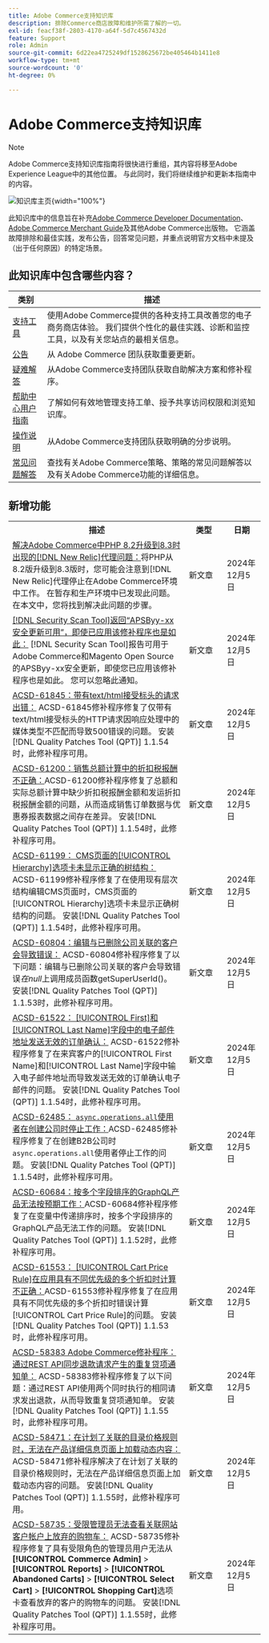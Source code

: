 ```yaml
---
title: Adobe Commerce支持知识库
description: 排除Commerce商店故障和维护所需了解的一切。
exl-id: feacf38f-2803-4170-a64f-5d7c4567432d
feature: Support
role: Admin
source-git-commit: 6d22ea4725249df1528625672be405464b1411e8
workflow-type: tm+mt
source-wordcount: '0'
ht-degree: 0%

---
```


# Adobe Commerce支持知识库

>[!NOTE]
>
>Adobe Commerce支持知识库指南将很快进行重组，其内容将移至Adobe Experience League中的其他位置。 与此同时，我们将继续维护和更新本指南中的内容。

![知识库主页](../help/assets/knowledge-base-home-page-cover.jpg){width="100%"}

此知识库中的信息旨在补充[Adobe Commerce Developer Documentation](https://developer.adobe.com/commerce/docs)、[Adobe Commerce Merchant Guide](https://experienceleague.adobe.com/docs/commerce-admin/user-guides/home.html?lang=zh-Hans)及其他Adobe Commerce出版物。 它涵盖故障排除和最佳实践，发布公告，回答常见问题，并重点说明官方文档中未提及（出于任何原因）的特定场景。

## 此知识库中包含哪些内容？

| 类别 | 描述 |
| --- | --- |
| [支持工具](/help/support-tools/overview.md) | 使用Adobe Commerce提供的各种支持工具改善您的电子商务商店体验。 我们提供个性化的最佳实践、诊断和监控工具，以及有关您站点的最相关信息。 |
| [公告](/help/announcements/overview.md) | 从 Adobe Commerce 团队获取重要更新。 |
| [疑难解答](/help/troubleshooting/overview.md) | 从Adobe Commerce支持团队获取自助解决方案和修补程序。 |
| [帮助中心用户指南](/help/help-center-guide/help-center/magento-help-center-user-guide.md) | 了解如何有效地管理支持工单、授予共享访问权限和浏览知识库。 |
| [操作说明](/help/how-to/overview.md) | 从Adobe Commerce支持团队获取明确的分步说明。 |
| [常见问题解答](/help/faq/overview.md) | 查找有关Adobe Commerce策略、策略的常见问题解答以及有关Adobe Commerce功能的详细信息。 |

## 新增功能

<table style="width:100%">
  <tr>
    <th style="width:70%">描述</th>
    <th style="width:15%">类型</th>
    <th style="width:15%">日期</th>
  </tr>

<tr>
    <td>
    <a href="https://experienceleague.adobe.com/zh-hans/docs/experience-cloud-kcs/kbarticles/ka-25301">解决Adobe Commerce中PHP 8.2升级到8.3时出现的[!DNL New Relic]代理问题：</a>将PHP从8.2版升级到8.3版时，您可能会注意到[!DNL New Relic]代理停止在Adobe Commerce环境中工作。 在暂存和生产环境中已发现此问题。 在本文中，您将找到解决此问题的步骤。
    </td>
    <td>新文章 </td>
    <td>2024年12月5日</td>
  </tr>

<tr>
    <td>
    <a href="https://experienceleague.adobe.com/zh-hans/docs/experience-cloud-kcs/kbarticles/ka-25321">[!DNL Security Scan Tool]返回“APSByy-xx安全更新可用”，即使已应用该修补程序也是如此：</a> [!DNL Security Scan Tool]报告可用于Adobe Commerce和Magento Open Source的APSByy-xx安全更新，即使您已应用该修补程序也是如此。 您可以忽略此通知。
    </td>
    <td>新文章 </td>
    <td>2024年12月5日</td>
  </tr>

<tr>
    <td>
    <a href="https://experienceleague.adobe.com/zh-hans/docs/commerce-operations/tools/quality-patches-tool/patches-available-in-qpt/v1-1-54/acsd-61845-error-occurs-for-requests-with-text-html-accept-header">ACSD-61845：带有text/html接受标头的请求出错：</a> ACSD-61845修补程序修复了仅带有text/html接受标头的HTTP请求因响应处理中的媒体类型不匹配而导致500错误的问题。 安装[!DNL Quality Patches Tool (QPT)] 1.1.54时，此修补程序可用。
    </td>
    <td>新文章 </td>
    <td>2024年12月5日</td>
  </tr>

<tr>
    <td>
    <a href="https://experienceleague.adobe.com/zh-hans/docs/commerce-operations/tools/quality-patches-tool/patches-available-in-qpt/v1-1-54/acsd-61200-fixes-discount-tax-compensation-in-sales-total-calculations">ACSD-61200：销售总额计算中的折扣税报酬不正确：</a>ACSD-61200修补程序修复了总额和实际总额计算中缺少折扣税报酬金额和发运折扣税报酬金额的问题，从而造成销售订单数据与优惠券报表数据之间存在差异。 安装[!DNL Quality Patches Tool (QPT)] 1.1.54时，此修补程序可用。
    </td>
    <td>新文章 </td>
    <td>2024年12月5日</td>
  </tr>

<tr>
    <td>
    <a href="https://experienceleague.adobe.com/zh-hans/docs/commerce-operations/tools/quality-patches-tool/patches-available-in-qpt/v1-1-54/acsd-61199-cms-page-hierarchy-tab-doesnt-display-proper-tree-structure">ACSD-61199： CMS页面的[!UICONTROL Hierarchy]选项卡未显示正确的树结构：</a>ACSD-61199修补程序修复了在使用现有层次结构编辑CMS页面时，CMS页面的[!UICONTROL Hierarchy]选项卡未显示正确树结构的问题。 安装[!DNL Quality Patches Tool (QPT)] 1.1.54时，此修补程序可用。
    </td>
    <td>新文章 </td>
    <td>2024年12月5日</td>
  </tr>

<tr>
    <td>
    <a href="https://experienceleague.adobe.com/zh-hans/docs/commerce-operations/tools/quality-patches-tool/patches-available-in-qpt/v1-1-53/acsd-60804-editing-customer-linked-to-deleted-company-causes-error">ACSD-60804：编辑与已删除公司关联的客户会导致错误：</a> ACSD-60804修补程序修复了以下问题：编辑与已删除公司关联的客户会导致错误<em>在null</em>上调用成员函数getSuperUserId()。 安装[!DNL Quality Patches Tool (QPT)] 1.1.53时，此修补程序可用。
    </td>
    <td>新文章 </td>
    <td>2024年12月5日</td>
  </tr>

<tr>
    <td>
    <a href="https://experienceleague.adobe.com/zh-hans/docs/commerce-operations/tools/quality-patches-tool/patches-available-in-qpt/v1-1-54/acsd-61522-email-in-name-fields-sends-invalid-order-confirmations">ACSD-61522： [!UICONTROL First]和[!UICONTROL Last Name]字段中的电子邮件地址发送无效的订单确认：</a> ACSD-61522修补程序修复了在来宾客户的[!UICONTROL First Name]和[!UICONTROL Last Name]字段中输入电子邮件地址而导致发送无效的订单确认电子邮件的问题。 安装[!DNL Quality Patches Tool (QPT)] 1.1.54时，此修补程序可用。
    </td>
    <td>新文章 </td>
    <td>2024年12月5日</td>
  </tr>

<tr>
    <td>
    <a href="https://experienceleague.adobe.com/zh-hans/docs/commerce-operations/tools/quality-patches-tool/patches-available-in-qpt/v1-1-54/acsd-62485-async-operations-all-consumer-stops-working-when-company-is-created">ACSD-62485： <code>async.operations.all</code>使用者在创建公司时停止工作：</a>ACSD-62485修补程序修复了在创建B2B公司时<code>async.operations.all</code>使用者停止工作的问题。 安装[!DNL Quality Patches Tool (QPT)] 1.1.54时，此修补程序可用。
    </td>
    <td>新文章 </td>
    <td>2024年12月5日</td>
  </tr>

<tr>
    <td>
    <a href="https://experienceleague.adobe.com/zh-hans/docs/commerce-operations/tools/quality-patches-tool/patches-available-in-qpt/v1-1-52/acsd-60684-graphql-product-sorting-by-multiple-fields-does-not-work-as-expected">ACSD-60684：按多个字段排序的GraphQL产品无法按预期工作：</a>ACSD-60684修补程序修复了在变量中传递排序时，按多个字段排序的GraphQL产品无法工作的问题。 安装[!DNL Quality Patches Tool (QPT)] 1.1.52时，此修补程序可用。
    </td>
    <td>新文章 </td>
    <td>2024年12月5日</td>
  </tr>

<tr>
    <td>
    <a href="https://experienceleague.adobe.com/zh-hans/docs/commerce-operations/tools/quality-patches-tool/patches-available-in-qpt/v1-1-53/acsd-61553-cart-price-rule-discounts-are-incorrectly-calculated-when-multiple-discounts-with-different-priorities-are-applied">ACSD-61553： [!UICONTROL Cart Price Rule]在应用具有不同优先级的多个折扣时计算不正确：</a>ACSD-61553修补程序修复了在应用具有不同优先级的多个折扣时错误计算[!UICONTROL Cart Price Rule]的问题。 安装[!DNL Quality Patches Tool (QPT)] 1.1.53时，此修补程序可用。
    </td>
    <td>新文章 </td>
    <td>2024年12月5日</td>
  </tr>

<tr>
    <td>
    <a href="https://experienceleague.adobe.com/zh-hans/docs/commerce-operations/tools/quality-patches-tool/patches-available-in-qpt/v1-1-55/acsd-58383-duplicate-credit-memos-from-simultaneous-refund-requests-via-rest-api">ACSD-58383 Adobe Commerce修补程序：通过REST API同步退款请求产生的重复贷项通知单：</a> ACSD-58383修补程序修复了以下问题：通过REST API使用两个同时执行的相同请求发出退款，从而导致重复贷项通知单。 安装[!DNL Quality Patches Tool (QPT)] 1.1.55时，此修补程序可用。
    </td>
    <td>新文章 </td>
    <td>2024年12月5日</td>
  </tr>

<tr>
    <td>
    <a href="https://experienceleague.adobe.com/zh-hans/docs/commerce-operations/tools/quality-patches-tool/patches-available-in-qpt/v1-1-55/acsd-58471-dynamic-content-fails-load-product-detail-page">ACSD-58471：在计划了关联的目录价格规则时，无法在产品详细信息页面上加载动态内容：</a> ACSD-58471修补程序解决了在计划了关联的目录价格规则时，无法在产品详细信息页面上加载动态内容的问题。 安装[!DNL Quality Patches Tool (QPT)] 1.1.55时，此修补程序可用。
    </td>
    <td>新文章 </td>
    <td>2024年12月5日</td>
  </tr>

<tr>
    <td>
    <a href="https://experienceleague.adobe.com/zh-hans/docs/commerce-operations/tools/quality-patches-tool/patches-available-in-qpt/v1-1-55/acsd-58735-restricted-admin-cant-view-abandoned-shopping-carts">ACSD-58735：受限管理员无法查看关联网站客户帐户上放弃的购物车：</a> ACSD-58735修补程序修复了具有受限角色的管理员用户无法从<strong>[!UICONTROL Commerce Admin]</strong> &gt; <strong>[!UICONTROL Reports]</strong> &gt; <strong>[!UICONTROL Abandoned Carts]</strong> &gt; <strong>[!UICONTROL Select Cart]</strong> &gt; <strong>[!UICONTROL Shopping Cart]</strong>选项卡查看放弃的客户的购物车的问题。 安装[!DNL Quality Patches Tool (QPT)] 1.1.55时，此修补程序可用。
    </td>
    <td>新文章 </td>
    <td>2024年12月5日</td>
  </tr>
</table>
